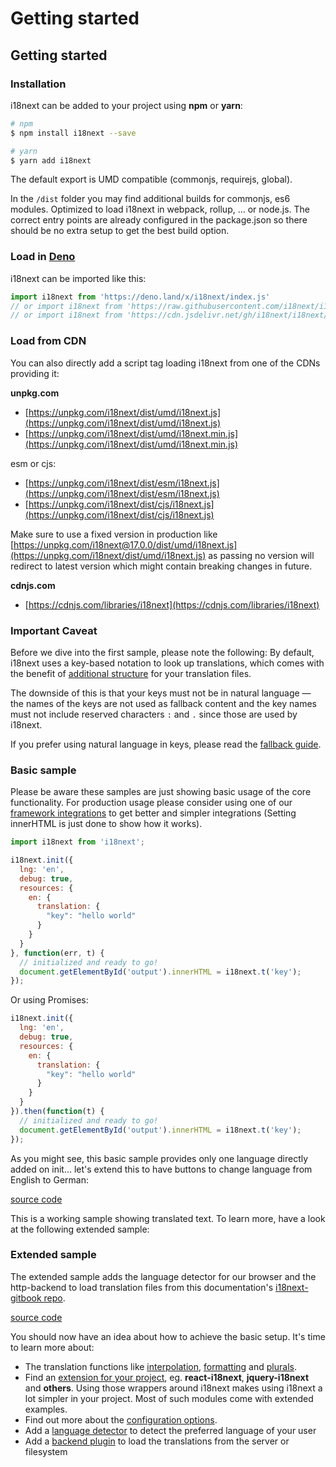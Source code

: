 # Getting started

## Getting started

### Installation

i18next can be added to your project using **npm** or **yarn**:

```bash
# npm
$ npm install i18next --save

# yarn
$ yarn add i18next
```

The default export is UMD compatible \(commonjs, requirejs, global\).

In the `/dist` folder you may find additional builds for commonjs, es6 modules. Optimized to load i18next in webpack, rollup, ... or node.js. The correct entry points are already configured in the package.json so there should be no extra setup to get the best build option.

### Load in [Deno](https://deno.land/)

i18next can be imported like this:

```javascript
import i18next from 'https://deno.land/x/i18next/index.js'
// or import i18next from 'https://raw.githubusercontent.com/i18next/i18next/master/src/index.js'
// or import i18next from 'https://cdn.jsdelivr.net/gh/i18next/i18next/src/index.js'
```

### Load from CDN

You can also directly add a script tag loading i18next from one of the CDNs providing it:

**unpkg.com**

* [https://unpkg.com/i18next/dist/umd/i18next.js](https://unpkg.com/i18next/dist/umd/i18next.js)
* [https://unpkg.com/i18next/dist/umd/i18next.min.js](https://unpkg.com/i18next/dist/umd/i18next.min.js)

esm or cjs:

* [https://unpkg.com/i18next/dist/esm/i18next.js](https://unpkg.com/i18next/dist/esm/i18next.js)
* [https://unpkg.com/i18next/dist/cjs/i18next.js](https://unpkg.com/i18next/dist/cjs/i18next.js)

Make sure to use a fixed version in production like [https://unpkg.com/i18next@17.0.0/dist/umd/i18next.js](https://unpkg.com/i18next/dist/umd/i18next.js) as passing no version will redirect to latest version which might contain breaking changes in future.

**cdnjs.com**

* [https://cdnjs.com/libraries/i18next](https://cdnjs.com/libraries/i18next)

### Important Caveat

Before we dive into the first sample, please note the following: By default, i18next uses a key-based notation to look up translations, which comes with the benefit of [additional structure](../translation-function/essentials.md) for your translation files.

The downside of this is that your keys must not be in natural language — the names of the keys are not used as fallback content and the key names must not include reserved characters `:` and `.` since those are used by i18next.

If you prefer using natural language in keys, please read the [fallback guide](../principles/fallback.md#key-fallback).

### Basic sample

Please be aware these samples are just showing basic usage of the core functionality. For production usage please consider using one of our [framework integrations](supported-frameworks.md) to get better and simpler integrations \(Setting innerHTML is just done to show how it works\).

```javascript
import i18next from 'i18next';

i18next.init({
  lng: 'en',
  debug: true,
  resources: {
    en: {
      translation: {
        "key": "hello world"
      }
    }
  }
}, function(err, t) {
  // initialized and ready to go!
  document.getElementById('output').innerHTML = i18next.t('key');
});
```

Or using Promises:

```javascript
i18next.init({
  lng: 'en',
  debug: true,
  resources: {
    en: {
      translation: {
        "key": "hello world"
      }
    }
  }
}).then(function(t) {
  // initialized and ready to go!
  document.getElementById('output').innerHTML = i18next.t('key');
});
```

As you might see, this basic sample provides only one language directly added on init… let's extend this to have buttons to change language from English to German:

[source code](https://jsfiddle.net/jamuhl/dvk0e8a9/#tabs=js,result,html)

This is a working sample showing translated text. To learn more, have a look at the following extended sample:

### Extended sample

The extended sample adds the language detector for our browser and the http-backend to load translation files from this documentation's [i18next-gitbook repo](https://github.com/i18next/i18next-gitbook/tree/master/locales).

[source code](https://jsfiddle.net/jamuhl/ferfywyf/525/)

You should now have an idea about how to achieve the basic setup. It's time to learn more about:

* The translation functions like [interpolation](../translation-function/interpolation.md), [formatting](../translation-function/formatting.md) and [plurals](../translation-function/plurals.md).
* Find an [extension for your project](supported-frameworks.md), eg. **react-i18next**, **jquery-i18next** and **others**. Using those wrappers around i18next makes using i18next a lot simpler in your project. Most of such modules come with extended examples.
* Find out more about the [configuration options](configuration-options.md).
* Add a [language detector](plugins-and-utils.md) to detect the preferred language of your user
* Add a [backend plugin](plugins-and-utils.md) to load the translations from the server or filesystem

